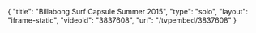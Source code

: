 {
    "title": "Billabong Surf Capsule Summer 2015",
    "type": "solo",
    "layout": "iframe-static",
    "videoId": "3837608",
    "url": "\/tvpembed\/3837608"
}